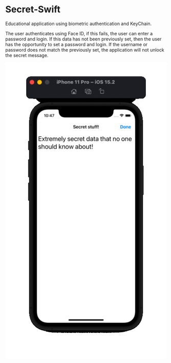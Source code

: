 # Secret-Swift

Educational application using biometric authentication and KeyChain. 

The user authenticates using Face ID, if this fails, the user can enter a password and login. 
If this data has not been previously set, then the user has the opportunity to set a password and login. 
If the username or password does not match the previously set, the application will not unlock the secret message.

![Screenshot](https://github.com/ClearCut3000/Secret-Swift/blob/main/Screenshots/scr.gif?raw=true)
